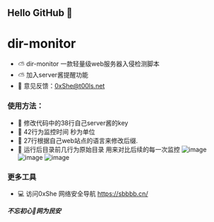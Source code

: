 ## Hello GitHub  👋


# dir-monitor
- ⛅ dir-monitor 一款轻量级web服务器入侵检测脚本
- ⛅ 加入server酱提醒功能
- 📧 意见反馈：0xShe@t00ls.net

### 使用方法：
- 🍺 修改代码中的38行自己server酱的key 
- 🍺 42行为监控时间 秒为单位
- 🍺 27行根据自己web站点的语言来修改后缀.
- 🍺 运行后目录前几行为原始目录 用来对比后续的每一次监控
![image](https://github.com/0xShe/dir-monitor/assets/89628734/8e78c0b0-d148-4eba-8731-5e870fc39b6e)
![image](https://github.com/0xShe/dir-monitor/assets/89628734/96b1f169-19a7-4770-bfb1-98ed85e45d21)
![image](https://github.com/0xShe/dir-monitor/assets/89628734/27fe9fa9-0ff3-4f6b-8606-b80cfbc73c5b)


### 更多工具
- 💻 访问0xShe 网络安全导航 https://sbbbb.cn/




***不忘初心🔰网为民安***
